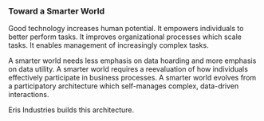 ### Toward a Smarter World

Good technology increases human potential. It empowers individuals to better perform tasks. It improves organizational processes which scale tasks. It enables management of increasingly complex tasks.

A smarter world needs less emphasis on data hoarding and more emphasis on data utility. A smarter world requires a reevaluation of how individuals effectively participate in business processes. A smarter world evolves from a participatory architecture which self-manages complex, data-driven interactions.

Eris Industries builds this architecture.
